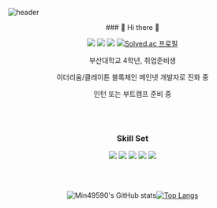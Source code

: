 ![header](https://capsule-render.vercel.app/api?type=waving&color=48cbd9&height=250&section=header&text=Wolcome!&fontSize=90&fontColor=FFFFFF)

<div align="center">
  ### 👋 Hi there 👋

  <!--
  **min49590/min49590** is a ✨ _special_ ✨ repository because its `README.md` (this file) appears on your GitHub profile.
  -->

  <a href="https://velog.io/@min49590" target="_blank"><img src="https://img.shields.io/badge/Velog-20C997?style=flat-square&logo=velog&logoColor=FFFFFF"/></a>
  <a href="https://insengnewbie.tistory.com" target="_blank"><img src="https://img.shields.io/badge/Tistory-000000?style=flat-square&logo=tistory&logoColor=FFFFFF"/></a>
  <a href="https://instagram.com/99_k_alstjr" target="_blank"><img src="https://img.shields.io/badge/99_k_alstjr-E4405F?style=flat-square&logo=instagram&logoColor=FFFFFF"/></a>
  [![Solved.ac 프로필](http://mazassumnida.wtf/api/mini/generate_badge?boj=min49590)](https://solved.ac/min49590)

  부산대학교 4학년, 취업준비생   

  이더리움/클레이튼 블록체인 메인넷 개발자로 진화 중   

  인턴 또는 부트캠프 준비 중   

  <br/><br/>
  
  ### Skill Set
  <a target="_blank"><img src="https://img.shields.io/badge/CPP-F7DF1E?style=flat-square&logo=cpp&logoColor=00599C"/></a>
  <a target="_blank"><img src="https://img.shields.io/badge/JS-F7DF1E?style=flat-square&logo=javascript&logoColor=FFFFFF"/></a>
  <a target="_blank"><img src="https://img.shields.io/badge/Python-3776AB?style=flat-square&logo=python&logoColor=FFFFFF"/></a>
  <a target="_blank"><img src="https://img.shields.io/badge/Solidity-363636?style=flat-square&logo=solidity&logoColor=FFFFFF"/></a>
  <a target="_blank"><img src="https://img.shields.io/badge/Ethereum-716B94?style=flat-square&logo=ethereum&logoColor=3C3C3D"/></a>
  
  <br/><br/>


  ![Min49590's GitHub stats](https://github-readme-stats.vercel.app/api?username=min49590&show_icons=true&theme=default)[![Top Langs](https://github-readme-stats.vercel.app/api/top-langs/?username=min49590&layout=compact)](https://github.com/anuraghazra/github-readme-stats)
</div>
